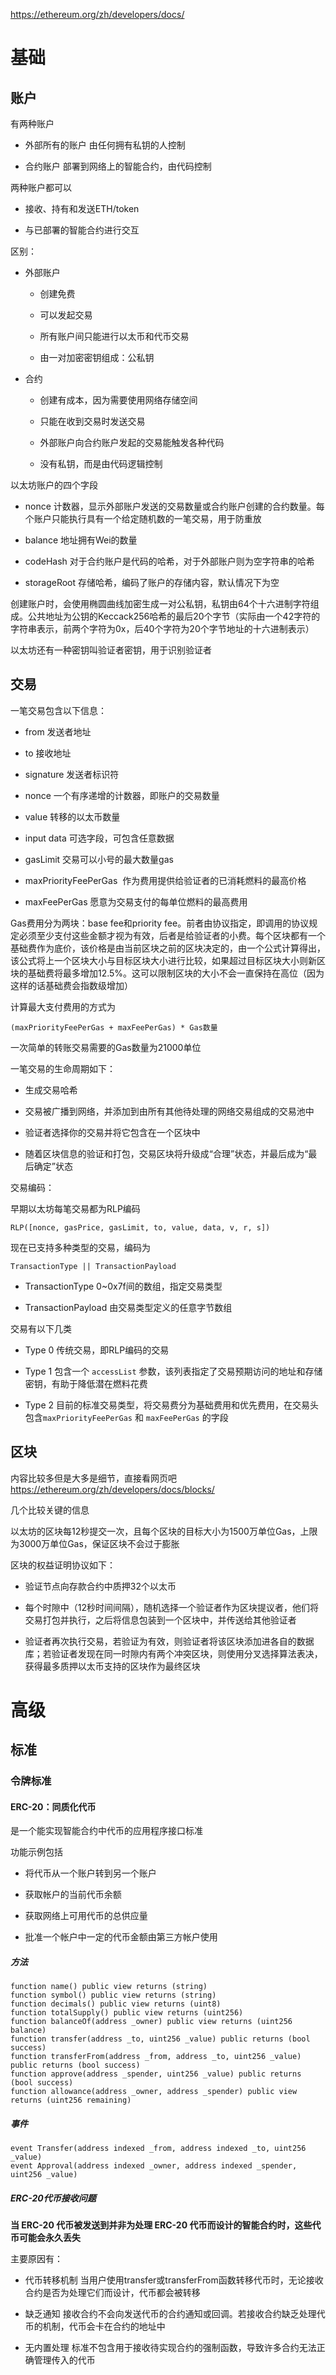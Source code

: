 https://ethereum.org/zh/developers/docs/

# 基础

## 账户

有两种账户

* 外部所有的账户  由任何拥有私钥的人控制

* 合约账户  部署到网络上的智能合约，由代码控制

两种账户都可以

* 接收、持有和发送ETH/token

* 与已部署的智能合约进行交互

区别：

* 外部账户
  
  * 创建免费
  
  * 可以发起交易
  
  * 所有账户间只能进行以太币和代币交易
  
  * 由一对加密密钥组成：公私钥

* 合约
  
  * 创建有成本，因为需要使用网络存储空间
  
  * 只能在收到交易时发送交易
  
  * 外部账户向合约账户发起的交易能触发各种代码
  
  * 没有私钥，而是由代码逻辑控制

以太坊账户的四个字段

* nonce  计数器，显示外部账户发送的交易数量或合约账户创建的合约数量。每个账户只能执行具有一个给定随机数的一笔交易，用于防重放

* balance  地址拥有Wei的数量

* codeHash  对于合约账户是代码的哈希，对于外部账户则为空字符串的哈希

* storageRoot  存储哈希，编码了账户的存储内容，默认情况下为空

创建账户时，会使用椭圆曲线加密生成一对公私钥，私钥由64个十六进制字符组成。公共地址为公钥的Keccack256哈希的最后20个字节（实际由一个42字符的字符串表示，前两个字符为0x，后40个字符为20个字节地址的十六进制表示）

以太坊还有一种密钥叫验证者密钥，用于识别验证者

## 交易

一笔交易包含以下信息：

* from  发送者地址

* to  接收地址

* signature  发送者标识符

* nonce  一个有序递增的计数器，即账户的交易数量

* value  转移的以太币数量

* input data  可选字段，可包含任意数据

* gasLimit  交易可以小号的最大数量gas

* maxPriorityFeePerGas   作为费用提供给验证者的已消耗燃料的最高价格

* maxFeePerGas  愿意为交易支付的每单位燃料的最高费用

Gas费用分为两块：base fee和priority fee。前者由协议指定，即调用的协议规定必须至少支付这些金额才视为有效，后者是给验证者的小费。每个区块都有一个基础费作为底价，该价格是由当前区块之前的区块决定的，由一个公式计算得出，该公式将上一个区块大小与目标区块大小进行比较，如果超过目标区块大小则新区块的基础费将最多增加12.5%。这可以限制区块的大小不会一直保持在高位（因为这样的话基础费会指数级增加）

计算最大支付费用的方式为

```
(maxPriorityFeePerGas + maxFeePerGas) * Gas数量
```

一次简单的转账交易需要的Gas数量为21000单位

一笔交易的生命周期如下：

* 生成交易哈希

* 交易被广播到网络，并添加到由所有其他待处理的网络交易组成的交易池中

* 验证者选择你的交易并将它包含在一个区块中

* 随着区块信息的验证和打包，交易区块将升级成“合理”状态，并最后成为“最后确定”状态

交易编码：

早期以太坊每笔交易都为RLP编码

```
RLP([nonce, gasPrice, gasLimit, to, value, data, v, r, s])
```

现在已支持多种类型的交易，编码为

```
TransactionType || TransactionPayload
```

* TransactionType 0~0x7f间的数组，指定交易类型

* TransactionPayload  由交易类型定义的任意字节数组

交易有以下几类

* Type 0  传统交易，即RLP编码的交易

* Type 1  包含一个 `accessList` 参数，该列表指定了交易预期访问的地址和存储密钥，有助于降低潜在燃料花费

* Type 2  目前的标准交易类型，将交易费分为基础费用和优先费用，在交易头包含`maxPriorityFeePerGas` 和 `maxFeePerGas` 的字段

## 区块

内容比较多但是大多是细节，直接看网页吧 https://ethereum.org/zh/developers/docs/blocks/

几个比较关键的信息

以太坊的区块每12秒提交一次，且每个区块的目标大小为1500万单位Gas，上限为3000万单位Gas，保证区块不会过于膨胀

区块的权益证明协议如下：

* 验证节点向存款合约中质押32个以太币

* 每个时隙中（12秒时间间隔），随机选择一个验证者作为区块提议者，他们将交易打包并执行，之后将信息包装到一个区块中，并传送给其他验证者

* 验证者再次执行交易，若验证为有效，则验证者将该区块添加进各自的数据库；若验证者发现在同一时隙内有两个冲突区块，则使用分叉选择算法表决，获得最多质押以太币支持的区块作为最终区块

# 高级

## 标准

### 令牌标准

#### ERC-20：同质化代币

是一个能实现智能合约中代币的应用程序接口标准

功能示例包括

* 将代币从一个账户转到另一个账户

* 获取帐户的当前代币余额

* 获取网络上可用代币的总供应量
- 批准一个帐户中一定的代币金额由第三方帐户使用

##### 方法

```solidity
function name() public view returns (string)
function symbol() public view returns (string)
function decimals() public view returns (uint8)
function totalSupply() public view returns (uint256)
function balanceOf(address _owner) public view returns (uint256 balance)
function transfer(address _to, uint256 _value) public returns (bool success)
function transferFrom(address _from, address _to, uint256 _value) public returns (bool success)
function approve(address _spender, uint256 _value) public returns (bool success)
function allowance(address _owner, address _spender) public view returns (uint256 remaining)
```

##### 事件

```solidity
event Transfer(address indexed _from, address indexed _to, uint256 _value)
event Approval(address indexed _owner, address indexed _spender, uint256 _value)
```

##### ERC-20代币接收问题

**当 ERC-20 代币被发送到并非为处理 ERC-20 代币而设计的智能合约时，这些代币可能会永久丢失**

主要原因有：

* 代币转移机制  当用户使用transfer或transferFrom函数转移代币时，无论接收合约是否为处理它们而设计，代币都会被转移

* 缺乏通知  接收合约不会向发送代币的合约通知或回调。若接收合约缺乏处理代币的机制，代币会卡在合约的地址中

* 无内置处理  标准不包含用于接收待实现合约的强制函数，导致许多合约无法正确管理传入的代币


